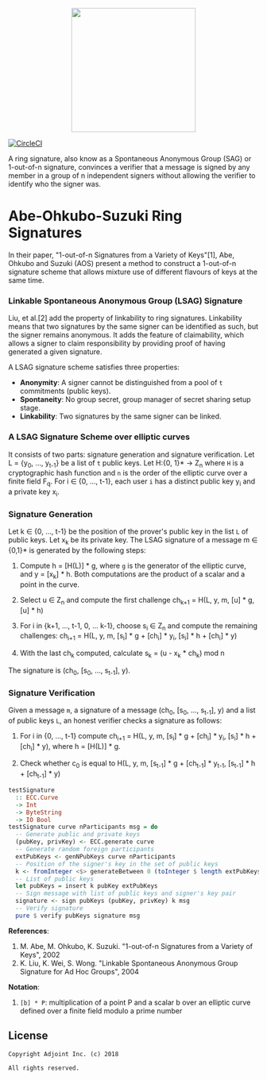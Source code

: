 <p align="center">
  <a href="http://www.adjoint.io"><img src="https://www.adjoint.io/images/logo-small.png" width="250"/></a>
</p>

[![CircleCI](https://circleci.com/gh/adjoint-io/aos-signature.svg?style=svg&circle-token=ec783d4839d6a26e274796dd6e014399eac3918b)](https://circleci.com/gh/adjoint-io/aos-signature)

A ring signature, also know as a Spontaneous Anonymous Group (SAG) or 1-out-of-n signature, convinces a verifier that a message is signed by any member in a group of n independent signers without allowing the verifier to identify who the signer was.

Abe-Ohkubo-Suzuki Ring Signatures
=================================

In their paper, "1-out-of-n Signatures from a Variety of Keys"[1], Abe, Ohkubo and Suzuki (AOS) present a method to construct a 1-out-of-n signature scheme that allows mixture use of different flavours of keys at the same time.

### Linkable Spontaneous Anonymous Group (LSAG) Signature

Liu, et al.[2] add the property of linkability to ring signatures. Linkability means
that two signatures by the same signer can be identified as such, but the signer remains anonymous. It adds the feature of claimability, which allows a signer to claim responsibility by providing proof of having generated a given signature.

A LSAG signature scheme satisfies three properties:

- **Anonymity**: A signer cannot be distinguished from a pool of `t` commitments (public keys).
- **Spontaneity**: No group secret, group manager of secret sharing setup stage.
- **Linkability**: Two signatures by the same signer can be linked.

### A LSAG Signature Scheme over elliptic curves

It consists of two parts: signature generation and signature verification. Let L = {y<sub>0</sub>, ..., y<sub>t-1</sub>} be a list of `t` public keys. Let H:{0, 1}* -> Z<sub>n</sub> where `H` is a cryptographic hash function and `n` is the order of the elliptic curve over a finite field F<sub>q</sub>. For i ∈ {0, ..., t-1},
each user `i` has a distinct public key y<sub>i</sub> and a private key x<sub>i</sub>.

### Signature Generation

Let k ∈ {0, ..., t-1} be the position of the prover's public key in the list `L`
of public keys. Let x<sub>k</sub> be its private key. The LSAG signature of a message m ∈ {0,1}* is generated by the following steps:

1. Compute h = [H(L)] \* g, where `g` is the generator of the elliptic curve, and
y = [x<sub>k</sub>] \* h. Both computations are the product of a scalar and a point in the curve.

2. Select u ∈ Z<sub>n</sub> and compute the first challenge ch<sub>k+1</sub> = H(L, y, m, [u] \* g, [u] \* h)

3. For i in {k+1, ..., t-1, 0, ... k-1}, choose s<sub>i</sub> ∈ Z<sub>n</sub> and compute the remaining challenges: ch<sub>i+1</sub> = H(L, y, m, [s<sub>i</sub>] \* g + [ch<sub>i</sub>] \* y<sub>i</sub>, [s<sub>i</sub>] \* h + [ch<sub>i</sub>] \* y)

4. With the last ch<sub>k</sub> computed, calculate s<sub>k</sub> = (u - x<sub>k</sub> \* ch<sub>k</sub>) mod n

The signature is (ch<sub>0</sub>, [s<sub>0</sub>, ..., s<sub>t-1</sub>], y).

### Signature Verification

Given a message `m`, a signature of a message (ch<sub>0</sub>, [s<sub>0</sub>, ..., s<sub>t-1</sub>], y) and a list of public keys `L`, an honest verifier checks a signature as follows:

1. For i in {0, ..., t-1} compute ch<sub>i+1</sub> = H(L, y, m, [s<sub>i</sub>] \* g + [ch<sub>i</sub>] \* y<sub>i</sub>, [s<sub>i</sub>] \* h + [ch<sub>i</sub>] \* y), where h = [H(L)] \* g.

2. Check whether c<sub>0</sub> is equal to H(L, y, m, [s<sub>t-1</sub>] \* g + [ch<sub>t-1</sub>] \* y<sub>t-1</sub>, [s<sub>t-1</sub>] \* h + [ch<sub>t-1</sub>] \* y)

```haskell
testSignature
  :: ECC.Curve
  -> Int
  -> ByteString
  -> IO Bool
testSignature curve nParticipants msg = do
  -- Generate public and private keys
  (pubKey, privKey) <- ECC.generate curve
  -- Generate random foreign participants
  extPubKeys <- genNPubKeys curve nParticipants
  -- Position of the signer's key in the set of public keys
  k <- fromInteger <$> generateBetween 0 (toInteger $ length extPubKeys - 1)
  -- List of public keys
  let pubKeys = insert k pubKey extPubKeys
  -- Sign message with list of public keys and signer's key pair
  signature <- sign pubKeys (pubKey, privKey) k msg
  -- Verify signature
  pure $ verify pubKeys signature msg
```

**References**:
1. M. Abe, M. Ohkubo, K. Suzuki. "1-out-of-n Signatures from a Variety of Keys", 2002
2. K. Liu, K. Wei, S. Wong. "Linkable Spontaneous Anonymous Group
Signature for Ad Hoc Groups", 2004


**Notation**:

1. `[b] * P`: multiplication of a point P and a scalar b over an elliptic curve defined over a finite field modulo a prime number

License
-------

```
Copyright Adjoint Inc. (c) 2018

All rights reserved.
```

